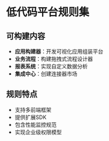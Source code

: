 # 低代码平台规则集

## 可构建内容

* **应用构建器**：开发可视化应用组装平台
* **业务流程**：构建拖拽式流程设计器
* **报表系统**：实现自定义数据分析
* **集成中心**：创建连接器市场

## 规则特点

- 支持多前端框架
- 提供扩展SDK
- 包含性能监控规范
- 实现企业级权限模型
